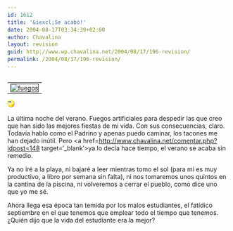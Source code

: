 ```yaml
---
id: 1612
title: '&iexcl;Se acabó!'
date: 2004-08-17T03:34:39+02:00
author: Chavalina
layout: revision
guid: http://www.wp.chavalina.net/2004/08/17/196-revision/
permalink: /2004/08/17/196-revision/
---
```

<table cellspacing="5" cellpadding="10" width="1" align="left">
  <tr>
    <td>
      <img src="http://www.chavalina.net/imagenes/fotos/fireworks.jpg" border="1" alt=fuegos artificiales" border="1">
    </td>
  </tr>
</table>

![emo](/imagenes/emoticonos/pensativo.gif) 

La &uacute;ltima noche del verano. Fuegos artificiales para despedir las que creo que han sido las mejores fiestas de mi vida. Con sus consecuencias, claro. Todav&iacute;a hablo como el Padrino y apenas puedo caminar, los tacones me han dejado in&uacute;til. Pero <a href=http://www.chavalina.net/comentar.php?idpost=148 target=&prime;_blank&prime;>ya lo dec&iacute;a hace tiempo</a>, el verano se acaba sin remedio. 

Ya no iré a la playa, ni bajaré a leer mientras tomo el sol (para mi es muy productivo, a libro por semana sin falta), ni nos tomaremos unos quintos en la cantina de la piscina, ni volveremos a cerrar el pueblo, como dice uno que yo me sé.

Ahora llega esa época tan temida por los malos estudiantes, el fat&iacute;dico septiembre en el que tenemos que emplear todo el tiempo que tenemos. &iquest;Quién dijo que la vida del estudiante era la mejor?